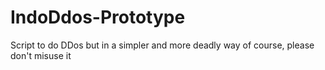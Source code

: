 # IndoDdos-Prototype
Script to do DDos but in a simpler and more deadly way of course, please don't misuse it
